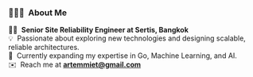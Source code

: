 ### 👨🏻‍💻 &nbsp;About Me

👨‍💻 &nbsp;**Senior Site Reliability Engineer at Sertis, Bangkok**\
💡 &nbsp;Passionate about exploring new technologies and designing scalable, reliable architectures.\
🌱 &nbsp;Currently expanding my expertise in Go, Machine Learning, and AI.\
✉️ &nbsp;Reach me at **artemmiet@gmail.com**
